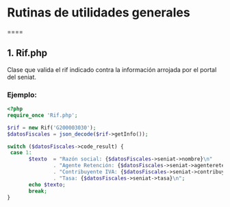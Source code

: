 ﻿# Rutinas de utilidades generales
﻿====

## 1. Rif.php

Clase que valida el rif indicado contra la información arrojada por el portal del seniat.

### Ejemplo:

 ``` php
<?php
require_once 'Rif.php';

$rif = new Rif('G200003030');
$datosFiscales = json_decode($rif->getInfo());

switch ($datosFiscales->code_result) {
  case 1:
		$texto  = "Razón social: {$datosFiscales->seniat->nombre}\n"
				. "Agente Retención: {$datosFiscales->seniat->agenteretencioniva}\n"
				. "Contribuyente IVA: {$datosFiscales->seniat->contribuyenteiva}\n"
				. "Tasa: {$datosFiscales->seniat->tasa}\n";
		echo $texto;
		break;
}
 ```